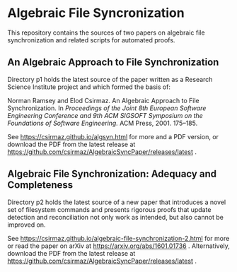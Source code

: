 # Algebraic File Syncronization

This repository contains the sources of two papers on algebraic file synchronization and related scripts for automated proofs.

## An Algebraic Approach to File Synchronization

Directory p1 holds the latest source of the paper written as a Research Science Institute project and which
formed the basis of:

Norman Ramsey and Elod Csirmaz. An Algebraic Approach to File Synchronization.
In _Proceedings of the Joint 8th European Software Engineering Conference and 
9th ACM SIGSOFT Symposium on the Foundations of Software Engineering._ ACM Press, 2001. 175–185.

See https://csirmaz.github.io/algsyn.html for more and a PDF version, or
download the PDF from the latest release at https://github.com/csirmaz/AlgebraicSyncPaper/releases/latest
.

## Algebraic File Synchronization: Adequacy and Completeness

Directory p2 holds the latest source of a new paper that introduces a novel set of filesystem commands
and presents rigorous proofs that update detection and reconciliation 
not only work as intended, but also cannot be improved on.

See https://csirmaz.github.io/algebraic-file-synchronization-2.html for more 
or read the paper on arXiv at https://arxiv.org/abs/1601.01736 .
Alternatively, download the PDF from the latest release at https://github.com/csirmaz/AlgebraicSyncPaper/releases/latest
.
